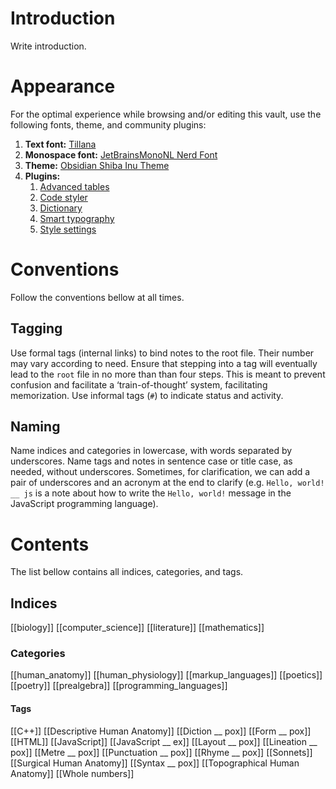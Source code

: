 # Introduction
Write introduction.

# Appearance
For the optimal experience while browsing and/or editing this vault, use the following fonts, theme, and community plugins:
1. **Text font:** [Tillana](https://font.download/font/tillana)
2. **Monospace font:** [JetBrainsMonoNL Nerd Font](https://github.com/JetBrains/JetBrainsMono)
3. **Theme:** [Obsidian Shiba Inu Theme](https://github.com/faroukx/Obsidian-shiba-inu-theme)
4. **Plugins:**
	1. [Advanced tables](https://github.com/tgrosinger/advanced-tables-obsidian)
	2. [Code styler](https://github.com/mayurankv/Obsidian-Code-Styler)
	3. [Dictionary](https://github.com/phibr0/obsidian-dictionary)
	4. [Smart typography](https://github.com/mgmeyers/obsidian-smart-typography)
	5. [Style settings](https://github.com/mgmeyers/obsidian-style-settings)

# Conventions
Follow the conventions bellow at all times.

## Tagging
Use formal tags (internal links) to bind notes to the root file. Their number may vary according to need.
Ensure that stepping into a tag will eventually lead to the `root` file in no more than than four steps. This is meant to prevent confusion and facilitate a ‘train-of-thought’ system, facilitating memorization.
Use informal tags (`#`) to indicate status and activity.

## Naming
Name indices and categories in lowercase, with words separated by underscores.
Name tags and notes in sentence case or title case, as needed, without underscores. Sometimes, for clarification, we can add a pair of underscores and an acronym at the end to clarify (e.g. `Hello, world! __ js` is a note about how to write the `Hello, world!` message in the JavaScript programming language).

# Contents
The list bellow contains all indices, categories, and tags.

## Indices
[[biology]]
[[computer_science]]
[[literature]]
[[mathematics]]

### Categories
[[human_anatomy]]
[[human_physiology]]
[[markup_languages]]
[[poetics]]
[[poetry]]
[[prealgebra]]
[[programming_languages]]

#### Tags
[[C++]]
[[Descriptive Human Anatomy]]
[[Diction __ pox]]
[[Form __ pox]]
[[HTML]]
[[JavaScript]]
[[JavaScript __ ex]]
[[Layout __ pox]]
[[Lineation __ pox]]
[[Metre __ pox]]
[[Punctuation __ pox]]
[[Rhyme __ pox]]
[[Sonnets]]
[[Surgical Human Anatomy]]
[[Syntax __ pox]]
[[Topographical Human Anatomy]]
[[Whole numbers]]






